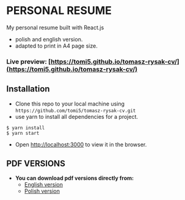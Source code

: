 
# PERSONAL RESUME

My personal resume built with React.js
* polish and english version.
* adapted to print in A4 page size.

### Live preview: [https://tomi5.github.io/tomasz-rysak-cv/](https://tomi5.github.io/tomasz-rysak-cv/)

## Installation

- Clone this repo to your local machine using `https://github.com/tomi5/tomasz-rysak-cv.git`
- use yarn to install all dependencies for a project.
```shell
$ yarn install
$ yarn start
```
- Open [http://localhost:3000](http://localhost:3000) to view it in the browser.

## PDF VERSIONS
- **You can download pdf versions directly from:**
  - [English version](https://github.com/tomi5/tomasz-rysak-cv/raw/dev/Tomasz_Rysak-CV-EN.pdf)
  - [Polish version](https://github.com/tomi5/tomasz-rysak-cv/raw/dev/Tomasz_Rysak-CV-PL.pdf)

